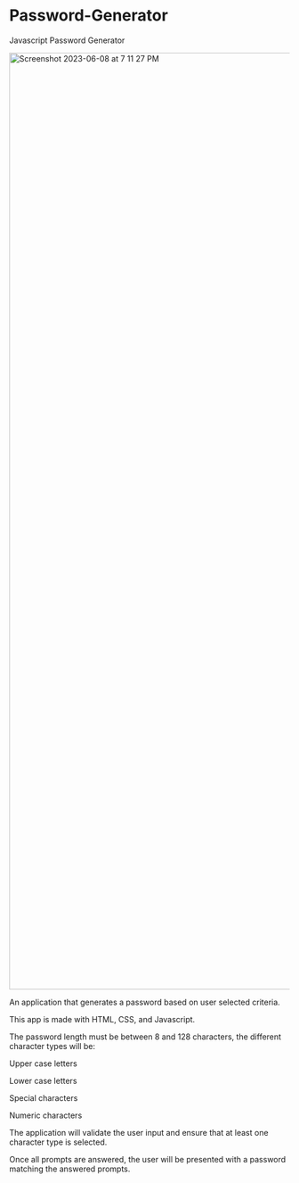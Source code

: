 # Password-Generator
Javascript Password Generator

<img width="1680" alt="Screenshot 2023-06-08 at 7 11 27 PM" src="https://github.com/kjgolf9/Password-Generator/assets/129339387/31b837bb-3e64-4b66-9581-5b9552232004">


An application that generates a password based on user selected criteria. 

This app is made with HTML, CSS, and Javascript.

The password length must be between 8 and 128 characters, the different character types will be:

Upper case letters

Lower case letters

Special characters

Numeric characters


The application will validate the user input and ensure that at least one character type is selected.

Once all prompts are answered, the user will be presented with a password matching the answered prompts.
